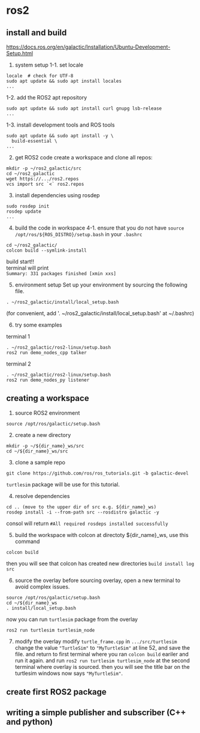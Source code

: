 # ros2

## install and build
https://docs.ros.org/en/galactic/Installation/Ubuntu-Development-Setup.html

1. system setup
1-1. set locale   
```
locale  # check for UTF-8
sudo apt update && sudo apt install locales
...
```

1-2. add the ROS2 apt repository   
```
sudo apt update && sudo apt install curl gnupg lsb-release
...
```

1-3. install development tools and ROS tools   
```
sudo apt update && sudo apt install -y \
  build-essential \
...
```

2. get ROS2 code
create a workspace and clone all repos:
```
mkdir -p ~/ros2_galactic/src
cd ~/ros2_galactic
wget https://.../ros2.repos
vcs import src `<` ros2.repos
```

3. install dependencies using rosdep
```
sudo rosdep init
rosdep update
...
```

4. build the code in workspace
4-1. ensure that you do not have `source /opt/ros/${ROS_DISTRO}/setup.bash` in your `.bashrc`
```
cd ~/ros2_galactic/
colcon build --symlink-install
```
build start!!   
terminal will print   
`Summary: 331 packages finished [xmin xxs]`

5. environment setup
Set up your environment by sourcing the following file.
```
. ~/ros2_galactic/install/local_setup.bash
```
(for convenient, add '. \~/ros2_galactic/install/local_setup.bash' at \~/.bashrc)

6. try some examples

terminal 1
```
. ~/ros2_galactic/ros2-linux/setup.bash
ros2 run demo_nodes_cpp talker
```

terminal 2
```
. ~/ros2_galactic/ros2-linux/setup.bash
ros2 run demo_nodes_py listener
```

## creating a workspace
1. source ROS2 environment
```
source /opt/ros/galactic/setup.bash
```

2. create a new directory
```
mkdir -p ~/${dir_name}_ws/src
cd ~/${dir_name}_ws/src
```

3. clone a sample repo
```
git clone https://github.com/ros/ros_tutorials.git -b galactic-devel
```
`turtlesim` package will be use for this tutorial.

4. resolve dependencies

```
cd .. (move to the upper dir of src e.g. ${dir_name}_ws)
rosdep install -i --from-path src --rosdistro galactic -y
```
consol will return
`#All required rosdeps installed successfully`

5. build the workspace with colcon
at directoty ${dir_name}_ws, use this command
```
colcon build
```
then you will see that colcon has created new directories
`build install log src`

6. source the overlay
before sourcing overlay, open a new terminal to avoid complex issues.
```
source /opt/ros/galactic/setup.bash
cd ~/${dir_name}_ws
. install/local_setup.bash
```
now you can run `turtlesim` package from the overlay
```
ros2 run turtlesim turtlesim_node
```

7. modify the overlay
modify `turtle_frame.cpp` in `.../src/turtlesim` change the value `"TurtleSim"` to `"MyTurtleSim"` at line 52, and save the file. and return to first terminal where you ran `colcon build` eariler and run it again. and run `ros2 run turtlesim turtlesim_node` at the second terminal where overlay is sourced. then you will see the title bar on the turtlesim windows now says `"MyTurtleSim"`.

## create first ROS2 package

## writing a simple publisher and subscriber (C++ and python)